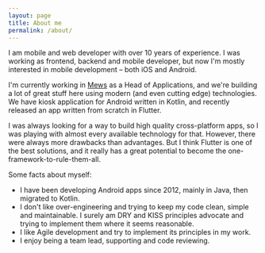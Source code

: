 ```yaml
---
layout: page
title: About me
permalink: /about/
---
```


I am mobile and web developer with over 10 years of experience. I was working as frontend, backend and mobile developer, but now I'm mostly interested in mobile development – both iOS and Android.

I'm currently working in [Mews](https://developers.mews.com/) as a Head of Applications, and we're building a lot of great stuff here using modern (and even cutting edge) technologies. We have kiosk application for Android written in Kotlin, and recently released an app written from scratch in Flutter.

I was always looking for a way to build high quality cross-platform apps, so I was playing with almost every available technology for that. However, there were always more drawbacks than advantages. But I think Flutter is one of the best solutions, and it really has a great potential to become the one-framework-to-rule-them-all.

Some facts about myself:

- I have been developing Android apps since 2012, mainly in Java, then migrated to Kotlin.
- I don't like over-engineering and trying to keep my code clean, simple and maintainable. I surely am DRY and KISS principles advocate and trying to implement them where it seems reasonable.
- I like Agile development and try to implement its principles in my work.
- I enjoy being a team lead, supporting and code reviewing. 
